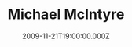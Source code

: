 ---
title: "Michael McIntyre"
venue: "Utilita Arena"
date: 2009-11-21T19:00:00.000Z
permalink: /almanac/live/2009-11-21-michael-mcintyre/index.html
poster: https://cdn.rknight.me/almanac/live/michael-mcintyre.jpg
lat: 54.9638939
long: -1.6256453
---